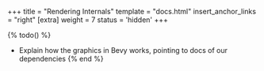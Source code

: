 +++
title = "Rendering Internals"
template = "docs.html"
insert_anchor_links = "right"
[extra]
weight = 7
status = 'hidden'
+++

{% todo() %}

* Explain how the graphics in Bevy works, pointing to docs of our dependencies
{% end %}

